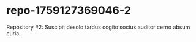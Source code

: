 # repo-1759127369046-2
Repository #2: Suscipit desolo tardus cogito socius auditor cerno absum curia.
